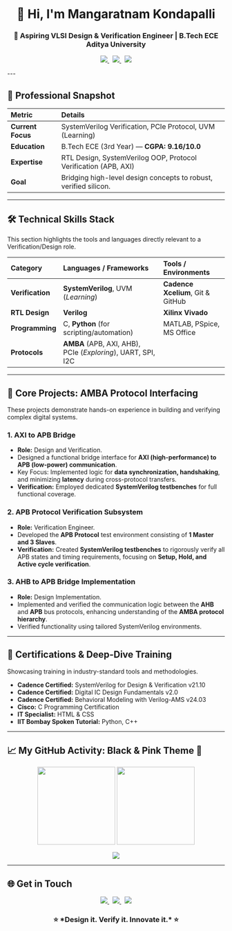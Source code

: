 <h1 align="center">
    👋 Hi, I'm <b>Mangaratnam Kondapalli</b>
</h1>

<h3 align="center">
    🔬 Aspiring VLSI Design & Verification Engineer | B.Tech ECE  Aditya University
</h3>
<p align="center">
    <a href="mailto:mangaratnamkondapalli@gmail.com">
        <img src="https://img.shields.io/badge/Gmail-D14836?style=for-the-badge&logo=gmail&logoColor=white" />
    </a>
    &nbsp;
    <a href="https://www.linkedin.com/in/mangaratnam-kondapalli-a2aa55353/">
        <img src="https://img.shields.io/badge/LinkedIn-0077B5?style=for-the-badge&logo=linkedin&logoColor=white" />
    </a>
    &nbsp;
    <a href="https://github.com/Mounika2327">
        <img src="https://img.shields.io/badge/GitHub-100000?style=for-the-badge&logo=github&logoColor=white" />
    </a>
</p>
---

## 🚀 Professional Snapshot

| Metric | Details |
| :--- | :--- |
| **Current Focus** | SystemVerilog Verification, PCIe Protocol, UVM (Learning) |
| **Education** | B.Tech ECE (3rd Year) — **CGPA: 9.16/10.0** |
| **Expertise** | RTL Design, SystemVerilog OOP, Protocol Verification (APB, AXI) |
| **Goal** | Bridging high-level design concepts to robust, verified silicon. |

---

## 🛠️ Technical Skills Stack

This section highlights the tools and languages directly relevant to a Verification/Design role.

| Category | Languages / Frameworks | Tools / Environments |
| :--- | :--- | :--- |
| **Verification** | **SystemVerilog**, UVM (*Learning*) | **Cadence Xcelium**, Git & GitHub |
| **RTL Design** | **Verilog** | **Xilinx Vivado** |
| **Programming** | C, **Python** (for scripting/automation) | MATLAB, PSpice, MS Office |
| **Protocols** | **AMBA** (APB, AXI, AHB), PCIe (*Exploring*), UART, SPI, I2C | |

---

## 🧠 Core Projects: AMBA Protocol Interfacing

These projects demonstrate hands-on experience in building and verifying complex digital systems.

### **1. AXI to APB Bridge**
* **Role:** Design and Verification.
* Designed a functional bridge interface for **AXI (high-performance) to APB (low-power) communication**.
* Key Focus: Implemented logic for **data synchronization, handshaking**, and minimizing **latency** during cross-protocol transfers.
* **Verification:** Employed dedicated **SystemVerilog testbenches** for full functional coverage.

### **2. APB Protocol Verification Subsystem**
* **Role:** Verification Engineer.
* Developed the **APB Protocol** test environment consisting of **1 Master and 3 Slaves**.
* **Verification:** Created **SystemVerilog testbenches** to rigorously verify all APB states and timing requirements, focusing on **Setup, Hold, and Active cycle verification**.

### **3. AHB to APB Bridge Implementation**
* **Role:** Design Implementation.
* Implemented and verified the communication logic between the **AHB** and **APB** bus protocols, enhancing understanding of the **AMBA protocol hierarchy**.
* Verified functionality using tailored SystemVerilog environments.

---

## 🏅 Certifications & Deep-Dive Training

Showcasing training in industry-standard tools and methodologies.

* **Cadence Certified:** SystemVerilog for Design & Verification v21.10
* **Cadence Certified:** Digital IC Design Fundamentals v2.0
* **Cadence Certified:** Behavioral Modeling with Verilog-AMS v24.03
* **Cisco:** C Programming Certification
* **IT Specialist:** HTML & CSS
* **IIT Bombay Spoken Tutorial:** Python, C++

---

## 📈 My GitHub Activity: Black & Pink Theme 💜

<p align="center">
    <img height="180em" src="https://github-readme-stats.vercel.app/api?username=Mounika2327&show_icons=true&theme=radical&hide_border=true&count_private=true&line_height=25" />
    <img height="180em" src="https://github-readme-streak-stats.herokuapp.com/?user=Mounika2327&theme=radical&hide_border=true" />
</p>

<p align="center">
    <img src="https://github-readme-stats.vercel.app/api/top-langs/?username=Mounika2327&layout=compact&theme=radical&hide_border=true" />
</p>

---

## 🌐 Get in Touch

<p align="center">
    <a href="mailto:mangaratnamkondapalli@gmail.com">
        <img src="https://img.shields.io/badge/Gmail-D14836?style=for-the-badge&logo=gmail&logoColor=white" />
    </a>
    &nbsp;
    <a href="https://www.linkedin.com/in/mangaratnam-kondapalli-a2aa55353/">
        <img src="https://img.shields.io/badge/LinkedIn-0077B5?style=for-the-badge&logo=linkedin&logoColor=white" />
    </a>
    &nbsp;
    <a href="https://github.com/Mounika2327">
        <img src="https://img.shields.io/badge/GitHub-100000?style=for-the-badge&logo=github&logoColor=white" />
    </a>
</p>

<h3 align="center">⭐ *Design it. Verify it. Innovate it.* ⭐</h3>
